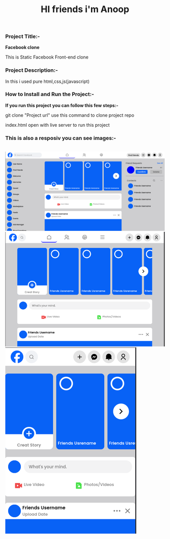 <h1 align="center">HI friends i'm Anoop</h1>
</br>
<h3>Project Title:-</h3>
<b>Facebook clone</b>
<p>This is Static Facebook Front-end clone</p>

<h3>Project Description:-</h3>
<p>In this i used pure html,css,js(javascript)</p>

<h3>How to Install and Run the Project:-</h3>
<b>If you run this project you can follow this few steps:-</b>
</br>
<p>git clone "Project url" use this command to clone project repo</p>
<p>index.html open with live server to run this project</p>

<h3>This is also a resposiv you can see images:-</h3>

</br>
<img src='https://github.com/Anoop-Rajoriya/Facebook-Frontend-static-clone/blob/main/Media/Screenshot_2023-11-07_10-59-50.png' alt='images'>
</br>
<img src='https://github.com/Anoop-Rajoriya/Facebook-Frontend-static-clone/blob/main/Media/Screenshot_2023-11-07_11-00-43.png' alt='images'>
</br>
<img src='https://github.com/Anoop-Rajoriya/Facebook-Frontend-static-clone/blob/main/Media/Screenshot_2023-11-07_11-01-34.png' alt='images'>
